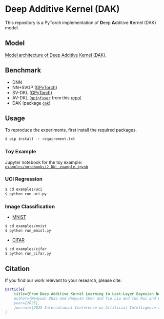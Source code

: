 # Deep Additive Kernel (DAK)
This repository is a PyTorch implementation of **D**eep **A**dditive **K**ernel (DAK) model.

## Model
[Model architecture of Deep Additive Kernel (DAK).](assets/DAK.pdf)

## Benchmark
- DNN
- NN+SVGP ([GPyTorch](https://docs.gpytorch.ai/en/v1.6.0/examples/04_Variational_and_Approximate_GPs/SVGP_Regression_CUDA.html))
- SV-DKL ([GPyTorch](https://docs.gpytorch.ai/en/v1.6.0/examples/06_PyTorch_NN_Integration_DKL/Deep_Kernel_Learning_DenseNet_CIFAR_Tutorial.html))
- AV-DKL ([`gpinfuser`](gpinfuser) from this [repo](https://github.com/alanlsmatias/amortized-variational-dkl))
- DAK (package [`dak`](dak))

## Usage
To reproduce the experiments, first install the required packages.
```bash
$ pip install -r requirement.txt
```

### Toy Example
Jupyter notebook for the toy example: [`examples/notebooks/2_DKL_example.ipynb`](examples/notebooks/2_DKL_example.ipynb)

### UCI Regression
```bash
$ cd examples/uci
$ python run_uci.py 
```

### Image Classification
- [MNIST](https://yann.lecun.com/exdb/mnist/)
```bash
$ cd examples/mnist
$ python run_mnist.py 
```

- [CIFAR](https://www.cs.toronto.edu/~kriz/cifar.html)
```bash
$ cd examples/cifar
$ python run_cifar.py 
```

## Citation
If you find our work relevant to your research, please cite:
```bibtex
@article{
    title={From Deep Additive Kernel Learning to Last-Layer Bayesian Neural Networks via Induced Prior Approximation},
    author={Wenyuan Zhao and Haoyuan Chen and Tie Liu and Tuo Rui and Chao Tian},
    year={2025},
    journal={2025 International Conference on Artificial Intelligence and Statistics}
}
```